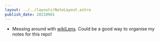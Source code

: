 ```yaml
---
layout: ../../layouts/NoteLayout.astro
publish_date: 20210901
---
```


- Messing around with [wikiLens](https://marketplace.visualstudio.com/items?itemName=lostintangent.wikilens). Could be a good way to organise my notes for this repo!
